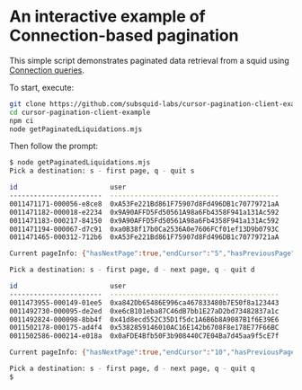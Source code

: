 An interactive example of Connection-based pagination
=====================================================

This simple script demonstrates paginated data retrieval from a squid using [Connection queries](http://localhost:3000/query-squid/paginate-query-results/#cursor-based-pagination).

To start, execute:
```bash
git clone https://github.com/subsquid-labs/cursor-pagination-client-example
cd cursor-pagination-client-example
npm ci
node getPaginatedLiquidations.mjs
```

Then follow the prompt:
```bash
$ node getPaginatedLiquidations.mjs 
Pick a destination: s - first page, q - quit s

id                       user                                      
-----------------------  ------------------------------------------
0011471171-000056-e8ce8  0xA53Fe221Bd861F75907d8Fd496DB1c70779721aA
0011471182-000018-e2234  0x9A90AFFD5Fd50561A98a6Fb4358F941a131Ac592
0011471183-000217-84150  0x9A90AFFD5Fd50561A98a6Fb4358F941a131Ac592
0011471194-000067-d7c91  0xa0B38f17b0Ca2536A0e7606FCf01ef13D9b0793C
0011471465-000312-712b6  0xA53Fe221Bd861F75907d8Fd496DB1c70779721aA

Current pageInfo: {"hasNextPage":true,"endCursor":"5","hasPreviousPage":false,"startCursor":"1"}

Pick a destination: s - first page, d - next page, q - quit d

id                       user                                      
-----------------------  ------------------------------------------
0011473955-000149-01ee5  0xa842Db65486E996ca467833480b7E50f8a123443
0011492730-000095-de2ed  0xe6cB101eba87C46dB7bb1E27aD2bd73482837a1c
0011492824-000098-8bb4f  0x41d8ecd552C35D1f5dc1A6B6b8A9087B1f6E39E6
0011502178-000175-ad4f4  0x5382859146010AC16E142b6708F8e178E77F66BC
0011502586-000214-e018a  0x0aFDE4Bfb50F3b908440C7E04Ba7d45aa9f5cE7f

Current pageInfo: {"hasNextPage":true,"endCursor":"10","hasPreviousPage":true,"startCursor":"6"}

Pick a destination: s - first page, d - next page, q - quit q
$
```
